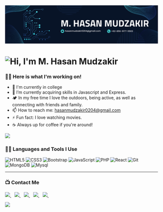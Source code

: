 ![GitHub Banner Image](https://github.com/Hasanmudzakir4/Hasanmudzakir4/blob/ca5f7dcfa93136b024f3b54a58b8b8ed707c2045/assets/banner-github.png)

# ![Hi, I'm M. Hasan Mudzakir](https://readme-typing-svg.herokuapp.com?color=%2336BCF7&size=21+&duration=2000&center=true&vCenter=true&multiline=true&width=330&height=40&lines=Hi%2C+I'm+M.%20Hasan%20Mudzakir!👋🏼;+;+)

### 👨‍💻 Here is what I'm working on!

- 🔭 I'm currently in college
- 🌱 I’m currently acquiring skills in Javascript and Express.
- 🏕️ In my free time I love the outdoors, being active, as well as connecting with friends and family.
- 📫 How to reach me: [hasanmudzakir0204@gmail.com](mailto:hasanmudzakir0204@gmail.com)
- ⚡ Fun fact: I love watching movies.
- ☕️ Always up for coffee if you're around!

<a href="https://github.com/404"><img src="https://user-images.githubusercontent.com/73097560/115834477-dbab4500-a447-11eb-908a-139a6edaec5c.gif"></a>

### 👨‍💻 Languages and Tools I Use

![HTML5](https://img.shields.io/badge/HTML5-05122A?&style=plastic&logo=HTML5&logoColor=F05032)
![CSS3](https://img.shields.io/badge/CSS3-05122A?&style=plastic&logo=CSS3&logoColor=3776AB)
![Bootstrap](https://img.shields.io/badge/Bootstrap-000?&style=plastic&logo=bootstrap&logoColor=23563D7C)
![JavaScript](https://img.shields.io/badge/JavaScript-05122A?style=plastic&logo=JavaScript&logoColor=F7DF1E)
![PHP](https://img.shields.io/badge/php-05122A?&style=plastic&logo=php&logoColor=787CB5)
![React](https://img.shields.io/badge/React-05122A?&style=plastic&logo=react&logoColor=13aa52)
![Git](https://img.shields.io/badge/Git-05122A?style=plastic&logo=Git&logoColor=F05032)
![MongoDB](https://img.shields.io/badge/MongoDB-05122A?&style=plastic&logo=mongodb&logoColor=13aa52)
![Mysql](https://img.shields.io/badge/mysql-05122A?&style=plastic&logo=mysql&logoColor=00758f)

---

### 📺 Contact Me

<a 
  href="https://www.linkedin.com/in/www.linkedin.com/in/muhammad-hasan-mudzakir-362971240">
<img width="25px" src="https://www.vectorlogo.zone/logos/linkedin/linkedin-icon.svg" />
</a>&ensp;
<a href="https://t.me/hasanmudzakir">
<img width="25px" src="https://www.vectorlogo.zone/logos/telegram/telegram-icon.svg" />
</a>&ensp;
<a href="https://wa.me/6285691775503">
<img width="25px" src="https://www.vectorlogo.zone/logos/whatsapp/whatsapp-icon.svg" />
</a>&ensp;
<a href="mailto:hasanmudzakir0204@gmail.com">
<img width="25px" src="https://www.vectorlogo.zone/logos/gmail/gmail-icon.svg" />
</a>&ensp;
<a href="https://discord.com/users/1140869702256689273">
<img width="25px" src="https://www.vectorlogo.zone/logos/discord/discord-icon.svg" />
</a>&ensp;

<a href="https://github.com/404"><img src="https://user-images.githubusercontent.com/73097560/115834477-dbab4500-a447-11eb-908a-139a6edaec5c.gif"></a>
